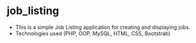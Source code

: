 # job_listing
- This is a simple Job Listing application for creating and displaying jobs.
- Technologies used (PHP, OOP, MySQL, HTML, CSS, Bootstrab)
